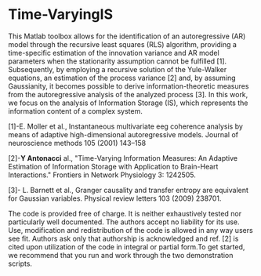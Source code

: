 # Time-VaryingIS
This Matlab toolbox allows for the identification of an autoregressive (AR) model through the recursive least squares (RLS) algorithm, providing a time-specific estimation of the innovation variance and AR model parameters when the stationarity assumption cannot be fulfilled [1]. Subsequently, by employing a recursive solution of the Yule-Walker equations, an estimation of the process variance [2] and, by assuming Gaussianity, it becomes possible to derive information-theoretic measures from the autoregressive analysis of the analyzed process [3]. In this work, we focus on the analysis of Information Storage (IS), which represents the information content of a complex system.

[1]-E. Moller et al., Instantaneous multivariate eeg coherence analysis by means of adaptive high-dimensional autoregressive models. Journal of neuroscience methods 105 (2001) 143–158

[2]-**Y Antonacci** al., "Time-Varying Information Measures: An Adaptive Estimation of Information Storage with Application to Brain-Heart Interactions." Frontiers in Network Physiology 3: 1242505.

[3]- L. Barnett et al., Granger causality and transfer entropy are equivalent for Gaussian variables. Physical review letters 103 (2009) 238701.

The code is provided free of charge. It is neither exhaustively tested nor particularly well documented. The authors accept no liability for its use.
Use, modification and redistribution of the code is allowed in any way users see fit. Authors ask only that authorship is acknowledged and ref. [2] is cited upon utilization of the code in integral or partial form.To get started, we recommend that you run and work through the two demonstration scripts.
